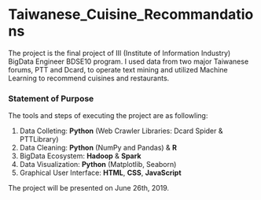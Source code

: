 # Taiwanese_Cuisine_Recommandations
The project is the final project of III (Institute of Information Industry) BigData Engineer BDSE10 program. I used data from two major Taiwanese forums, PTT and Dcard, to operate text mining and utilized Machine Learning to recommend cuisines and restaurants. 

<h3>Statement of Purpose</h3>
<p>The tools and steps of executing the project are as followling:</p>
<ol>
  <li>Data Colleting: <b>Python</b> (Web Crawler Libraries: Dcard Spider & PTTLibrary)</li>
  <li>Data Cleaning: <b>Python</b> (NumPy and Pandas) & <b>R</b></li>
  <li>BigData Ecosystem: <b>Hadoop</b> & <b>Spark</b></li>
  <li>Data Visualization: <b>Python</b> (Matplotlib, Seaborn)</li>
  <li>Graphical User Interface: <b>HTML</b>, <b>CSS</b>, <b>JavaScript</b></li>
</ol>
<p>The project will be presented on June 26th, 2019.<p>
